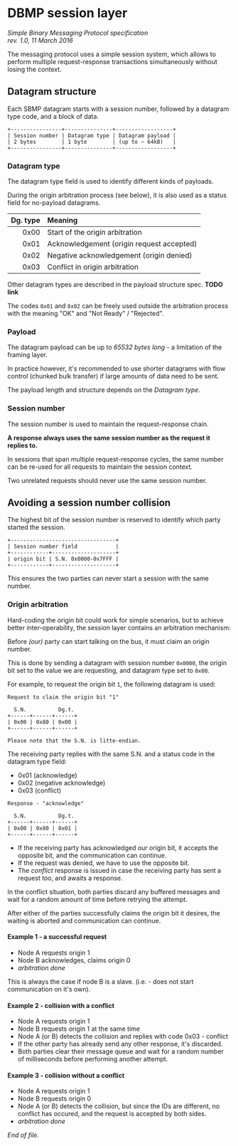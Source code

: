 # DBMP session layer

<i>
Simple Binary Messaging Protocol specification <br>
rev. 1.0, 11 March 2016
</i>

The messaging protocol uses a simple session system, which allows to perform 
multiple request-response transactions simultaneously without losing the
context.

## Datagram structure

Each SBMP datagram starts with a session number, followed by a datagram type
code, and a block of data.

```
+----------------+---------------+------------------+
| Session number | Datagram type | Datagram payload |
| 2 bytes        | 1 byte        | (up to ~ 64kB)   |
+----------------+---------------+------------------+
```

### Datagram type

The datagram type field is used to identify different kinds of payloads.

During the origin arbitration process (see below), it is also used as a status
field for no-payload datagrams.

| Dg. type | Meaning
| -------: | :------
| 0x00     | Start of the origin arbitration
| 0x01     | Acknowledgement (origin request accepted)
| 0x02     | Negative acknowledgement (origin denied)
| 0x03     | Conflict in origin arbitration

Other datagram types are described in the payload structure spec. **TODO link**

The codes `0x01` and `0x02` can be freely used outside the arbitration process
with the meaning "OK" and "Not Ready" / "Rejected".

### Payload

The datagram payload can be up to *65532 bytes long* - a limitation of the 
framing layer. 

In practice however, it's recommended to use shorter datagrams with flow control
(chunked bulk transfer) if large amounts of data need to be sent.

The payload length and structure depends on the *Datagram type*.


### Session number

The session number is used to maintain the request-response chain.

**A response always uses the same session number as the request it replies to.**

In sessions that span multiple request-response cycles, the same number can be
re-used for all requests to maintain the session context.

Two unrelated requests should never use the same session number.


## Avoiding a session number collision

The highest bit of the session number is reserved to identify which party
started the session.

```none
+---------------------------------+
| Session number field            |
+------------+--------------------+
| origin bit | S.N. 0x0000-0x7FFF |
+------------+--------------------+
```

This ensures the two parties can never start a session with the same number.


### Origin arbitration

Hard-coding the origin bit could work for simple scenarios, but to achieve
better inter-operability, the session layer contains an arbitration mechanism:

Before *(our)* party can start talking on the bus, it must claim an origin number.

This is done by sending a datagram with session number `0x0000`, the origin bit
set to the value we are requesting, and datagram type set to `0x00`.

For example, to request the origin bit `1`, the following datagram is used:

```none
Request to claim the origin bit "1"

  S.N.          Dg.t.
+------+------+------+
| 0x00 | 0x80 | 0x00 |
+------+------+------+

Please note that the S.N. is litte-endian.
```

The receiving party replies with the same S.N. and a status code in the datagram
type field:

- 0x01 (acknowledge)
- 0x02 (negative acknowledge)
- 0x03 (conflict)


```none
Response - "acknowledge"

  S.N.          Dg.t.
+------+------+------+
| 0x00 | 0x80 | 0x01 |
+------+------+------+
```

- If the receiving party has acknowledged *our* origin bit, it accepts the 
  opposite bit, and the communication can continue.
- If the request was denied, we have to use the opposite bit.
- The *conflict* response is issued in case the receiving party has sent a 
  request too, and awaits a response.

In the conflict situation, both parties discard any buffered messages and wait
for a random amount of time before retrying the attempt.

After either of the parties successfully claims the origin bit it desires,
the waiting is aborted and communication can continue.

#### Example 1 - a successful request

- Node A requests origin 1
- Node B acknowledges, claims origin 0
- *arbitration done*

This is always the case if node B is a slave. (i.e. - does not start 
communication on it's own).

#### Example 2 - collision with a conflict

- Node A requests origin 1
- Node B requests origin 1 at the same time
- Node A (or B) detects the collision and replies with code 0x03 - conflict
- If the other party has already send any other response, it's discarded.
- Both parties clear their message queue and wait for a random number of 
  milliseconds before performing another attempt.

#### Example 3 - collision without a conflict

- Node A requests origin 1
- Node B requests origin 0
- Node A (or B) detects the collision, but since the IDs are different,
  no conflict has occured, and the request is accepted by both sides.
- *arbitration done*

*End of file.*

